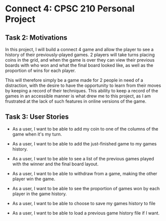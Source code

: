 # Connect 4: CPSC 210 Personal Project

<!--## A subtitle

A *bulleted* list:
- item 1
- item 2
- item 3

An example of text with **bold** and *italic* fonts.-->


## Task 2: Motivations
<!What will the application do?>
<!Who will use it?>
<!Why is this project of interest to you?>


In this project, I will build a connect 4 game and allow the player to see a history of their previously-played
games. 2 players will take turns placing coins in the grid, and when the game is over they can view
their previous boards with who won and what the final board looked like, as well as the proportion of wins for 
each player. 

This will therefore simply be a game made for 2 people in need of a distraction, with the desire to have the opportunity
to learn from their moves by keeping a record of their techniques. This ability to keep a record
of the games in an accessible manner is what drew me to this project, as I am frustrated at the lack of such features in
online versions of the game.


## Task 3: User Stories
<!--There is at least one user story that involves the user adding an X to a Y (e.g. adding an item to a to-do list),
where X and Y are classes that you will have to design yourself

Also note that in each of these sample applications, 
there is at least one user story that involves the user viewing a list of items-->
- As a user, I want to be able to add my coin to one of the columns of the game when it's my turn.
- As a user, I want to be able to add the just-finished game to my games history.
- As a user, I want to be able to see a list of the previous games played with the winner and the final board layout.
- As a user, I want to be able to withdraw from a game, making the other player win the game.
- As a user, I want to be able to see the proportion of games won by each player in the game history.

- As a user, I want to be able to choose to save my games history to file
- As a user, I want to be able to load a previous game history file if I want.

